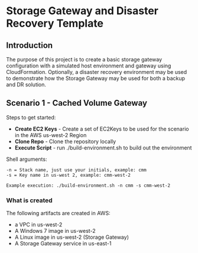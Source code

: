 # Storage Gateway and Disaster Recovery Template

## Introduction

The purpose of this project is to create a basic storage gateway configuration with a simulated host environment and gateway using CloudFormation. Optionally, a disaster recovery environment may be used to demonstrate how the Storage Gateway may be used for both a backup and DR solution.

## Scenario 1 - Cached Volume Gateway

Steps to get started:
* **Create EC2 Keys** - Create a set of EC2Keys to be used for the scenario in the AWS us-west-2 Region
* **Clone Repo** - Clone the repository locally
* **Execute Script** - run ./build-environment.sh to build out the environment

Shell arguments:
```
-n = Stack name, just use your initials, example: cmm
-s = Key name in us-west 2, example: cmm-west-2

Example execution: ./build-environment.sh -n cmm -s cmm-west-2
```


### What is created

The following artifacts are created in AWS:

* a VPC in us-west-2
* A Windows 7 image in us-west-2
* A Linux image in us-west-2 (Storage Gateway)
* A Storage Gateway service in us-east-1
